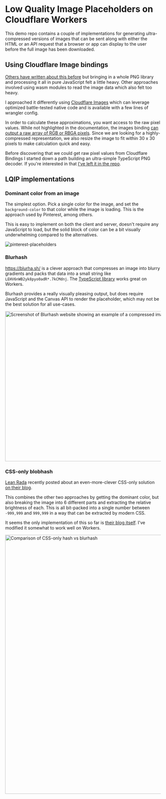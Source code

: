 # Low Quality Image Placeholders on Cloudflare Workers

This demo repo contains a couple of implementations for generating
ultra-compressed versions of images that can be sent along with either
the HTML or an API request that a browser or app can display to the user
before the full image has been downloaded.

## Using Cloudflare Image bindings

[Others have written about this before](https://taybenlor.substack.com/p/blurhash-as-a-service-with-cloudflare)
but bringing in a whole PNG library and processing it all in pure JavaScript felt a little
heavy. Other approaches involved using wasm modules to read the image data which also felt too heavy.

I approached it differently using [Cloudflare Images](https://developers.cloudflare.com/images/) which
can leverage optimized battle-tested native code and is available with a few lines of wrangler config.

In order to calculate these approximations, you want access to the raw pixel values. While not
highlighted in the documentation, the images binding [can output a raw array of RGB or RBGA pixels](https://workers-types.pages.dev/#ImageOutputOptions).
Since we are looking for a highly-compressed representation, we also resize the image to fit within
30 x 30 pixels to make calculation quick and easy.

Before discovering that we could get raw pixel values from Cloudflare Bindings I started down a
path building an ultra-simple TypeScript PNG decoder. If you're interested in that [I've left it in the repo](src/parse-png.ts).

## LQIP implementations

### Dominant color from an image

The simplest option. Pick a single color for the image, and set the `background-color`
to that color while the image is loading. This is the approach used by Pinterest, among
others.

This is easy to implement on both the client and server, doesn't require any JavaScript
to load, but the solid block of color can be a bit visually underwhelming compared to the
alternatives.

![pinterest-placeholders](https://github.com/user-attachments/assets/960a3d30-ce27-4443-bd11-4ad30daaeff8)

### Blurhash

https://blurha.sh/ is a clever approach that compresses an image into blurry gradients
and packs that data into a small string like `LEHV6nWB2yk8pyo0adR*.7kCMdnj`. The [TypeScript
library](https://github.com/woltapp/blurhash/tree/master/TypeScript) works great on Workers.

Blurhash provides a really visually pleasing output, but does require JavaScript and the Canvas
API to render the placeholder, which may not be the best solution for all use-cases.

<img width="1230" height="484" alt="Screenshot of Blurhash website showing an example of a compressed image" src="https://github.com/user-attachments/assets/00ffbc33-38fd-4fd3-a387-6c332acef868" />

### CSS-only blobhash

[Lean Rada](https://leanrada.com/) recently posted about an even-more-clever CSS-only solution
[on their blog](https://leanrada.com/notes/css-only-lqip/).

This combines the other two approaches by getting the dominant color, but also breaking the image
into 6 different parts and extracting the relative brightness of each. This is all bit-packed into
a single number between `-999,999` and `999,999` in a way that can be extracted by modern CSS.

It seems the only implementation of this so far is [their blog itself](https://github.com/Kalabasa/leanrada.com/blob/7b6739c7c30c66c771fcbc9e1dc8942e628c5024/main/scripts/update/lqip.mjs#L54-L75). I've modified it
somewhat to work well on Workers.

<img width="1038" height="835" alt="Comparison of CSS-only hash vs blurhash" src="https://github.com/user-attachments/assets/66c715a4-61a7-4d27-80a4-04be324c5cdb" />

